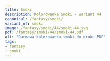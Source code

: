 ```yaml
---
title: Smoki
description: Kolorowanka Smoki - wariant 44
canonical: /fantasy/smoki/
variant_of: smoki
image: /fantasy/smoki/44/smoki-44.svg
pdf: /fantasy/smoki/44/smoki-44.pdf
alt: "Darmowa kolorowanka smoki do druku PDF"
tags:
- fantasy
- smoki
---
```

